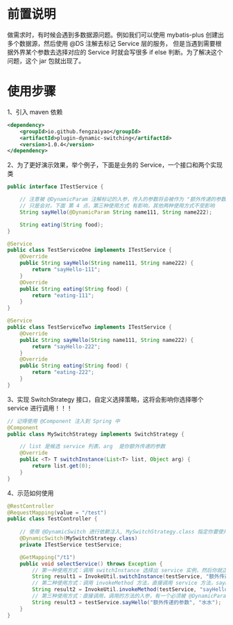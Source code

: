 # 前置说明
做需求时，有时候会遇到多数据源问题。例如我们可以使用 mybatis-plus 创建出多个数据源，然后使用 @DS 注解去标记 Service 层的服务，
但是当遇到需要根据外界某个参数去选择对应的 Service 时就会写很多 if else 判断。为了解决这个问题，这个 jar 包就出现了。
# 使用步骤
1、引入 maven 依赖
```xml
<dependency>
    <groupId>io.github.fengzaiyao</groupId>
    <artifactId>plugin-dynamic-switching</artifactId>
    <version>1.0.4</version>
</dependency>
```

2、为了更好演示效果，举个例子，下面是业务的 Service，一个接口和两个实现类
```java
public interface ITestService {

    // 注意被 @DynamicParam 注解标记的入参，传入的参数将会被作为 "额外传递的参数"，去选择 service，
    // 只是会对，下面 第 4 点，第三种使用方式 有影响，其他两种使用方式不受影响
    String sayHello(@DynamicParam String name111, String name222);

    String eating(String food);
}
```
```java
@Service
public class TestServiceOne implements ITestService {
    @Override
    public String sayHello(String name111, String name222) {
        return "sayHello-111";
    }
    @Override
    public String eating(String food) {
        return "eating-111";
    }
}
```
```java
@Service
public class TestServiceTwo implements ITestService {
    @Override
    public String sayHello(String name111, String name222) {
        return "sayHello-222";
    }
    @Override
    public String eating(String food) {
        return "eating-222";
    }
}
```
3、实现 SwitchStrategy 接口，自定义选择策略，这将会影响你选择哪个 service 进行调用！！！
```java
// 记得使用 @Component 注入到 Spring 中
@Component
public class MySwitchStrategy implements SwitchStrategy {

    // list 是候选 service 列表、arg  是你额外传递的参数
    @Override
    public <T> T switchInstance(List<T> list, Object arg) {
        return list.get(0);
    }
}
```

4、示范如何使用
```java
@RestController
@RequestMapping(value = "/test")
public class TestController {
    
    // 使用 @DynamicSwitch 进行依赖注入, MySwitchStrategy.class 指定你要使用那种选择策略(上一步注入的自定义选择策略)
    @DynamicSwitch(MySwitchStrategy.class)
    private ITestService testService;

    @GetMapping("/t1")
    public void selectService() throws Exception {
        // 第一种使用方式：调用 switchInstance 选择出 service 实例，然后你就正常调用就行了
        String result1 = InvokeUtil.switchInstance(testService, "额外传递的参数").sayHello("水水", "果果");
        // 第二种使用方式：调用 invokeMethod 方法，直接调用 service 方法，sayHello 是方法名字
        String result2 = InvokeUtil.invokeMethod(testService, "sayHello", "额外传递的参数", "水水", "果果");
        // 第三种使用方式：直接调用，调用的方法的入参，有一个必须被 @DynamicParam 注解标记
        String result3 = testService.sayHello("额外传递的参数", "水水");
    }
}
```

